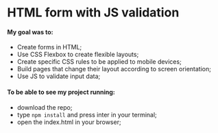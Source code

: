 # HTML form with JS validation
#### My goal was to:

* Create forms in HTML;
* Use CSS Flexbox to create flexible layouts;
* Create specific CSS rules to be applied to mobile devices;
* Build pages that change their layout according to screen orientation;
* Use JS to validate input data;

#### To be able to see my project running:

- download the repo;
- type `npm install` and press inter in your terminal;
- open the index.html in your browser;
